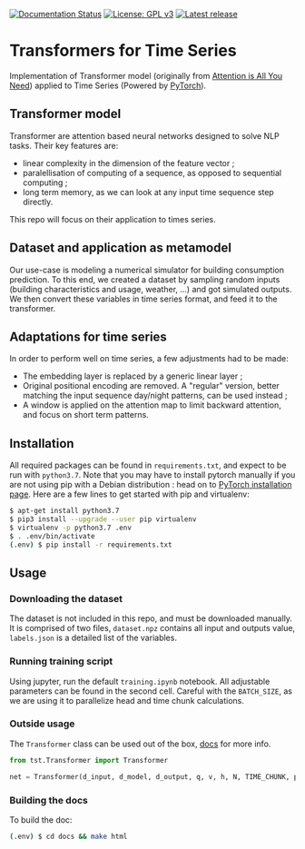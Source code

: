 [![Documentation Status](https://readthedocs.org/projects/timeseriestransformer/badge/?version=latest)](https://timeseriestransformer.readthedocs.io/en/latest/?badge=latest) [![License: GPL v3](https://img.shields.io/badge/License-GPLv3-blue.svg)](https://www.gnu.org/licenses/gpl-3.0) [![Latest release](https://img.shields.io/github/release/maxjcohen/transformer.svg)](https://github.com/maxjcohen/transformer/releases/latest)

Transformers for Time Series
============================

Implementation of Transformer model (originally from [Attention is All You Need](https://arxiv.org/abs/1706.03762)) applied to Time Series (Powered by [PyTorch](https://pytorch.org/)).

## Transformer model
Transformer are attention based neural networks designed to solve NLP tasks. Their key features are:
- linear complexity in the dimension of the feature vector ;
- paralellisation of computing of a sequence, as opposed to sequential computing ;
- long term memory, as we can look at any input time sequence step directly.

This repo will focus on their application to times series.

## Dataset and application as metamodel
Our use-case is modeling a numerical simulator for building consumption prediction. To this end, we created a dataset by sampling random inputs (building characteristics and usage, weather, ...) and got simulated outputs. We then convert these variables in time series format, and feed it to the transformer.

## Adaptations for time series
In order to perform well on time series, a few adjustments had to be made:
- The embedding layer is replaced by a generic linear layer ;
- Original positional encoding are removed. A "regular" version, better matching the input sequence day/night patterns, can be used instead ;
- A window is applied on the attention map to limit backward attention, and focus on short term patterns.

## Installation
All required packages can be found in `requirements.txt`, and expect to be run with `python3.7`. Note that you may have to install pytorch manually if you are not using pip with a Debian distribution : head on to [PyTorch installation page](https://pytorch.org/get-started/locally/). Here are a few lines to get started with pip and virtualenv:

```bash
$ apt-get install python3.7
$ pip3 install --upgrade --user pip virtualenv
$ virtualenv -p python3.7 .env
$ . .env/bin/activate
(.env) $ pip install -r requirements.txt
```

## Usage

### Downloading the dataset
The dataset is not included in this repo, and must be downloaded manually. It is comprised of two files, `dataset.npz` contains all input and outputs value, `labels.json` is a detailed list of the variables.

### Running training script
Using jupyter, run the default `training.ipynb` notebook. All adjustable parameters can be found in the second cell. Careful with the `BATCH_SIZE`, as we are using it to parallelize head and time chunk calculations. 

### Outside usage
The `Transformer` class can be used out of the box, [docs](https://timeseriestransformer.readthedocs.io/en/latest/Transformer.html) for more info.

```python
from tst.Transformer import Transformer

net = Transformer(d_input, d_model, d_output, q, v, h, N, TIME_CHUNK, pe)
```

### Building the docs
To build the doc:
```bash
(.env) $ cd docs && make html
```
